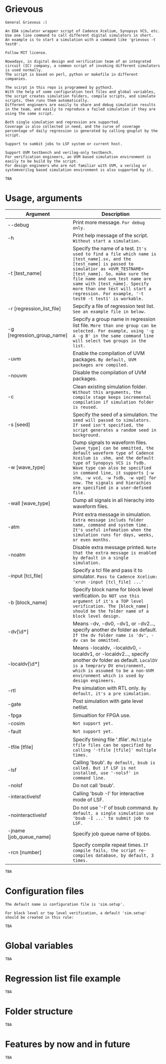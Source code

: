 # Grievous
    General Grievous :)

    An EDA simulator wrapper script of Cadence Xcelium, Synopsys VCS, etc.
    Use one line command to call different digital simulators in short.
    An example is to start a simulation with a command like 'grievous -t test0'.

    Follow MIT license.

    Nowadays, in digital design and verification team of an integrated circuit (IC) company, a common script of invoking different simulators is used normally.
    The script is based on perl, python or makefile in different companies.

    The scirpt in this repo is programmed by python3.
    With the help of some configuration text files and global variables, the script creates simulation folders, compile scripts, and simulate scripts, then runs them automatically.
    Different engineers are easily to share and debug simulation results in the team, and easily to reproduce a failed simulation if they are using the same script.

    Both single simulation and regression are supported.
    Coverage is also collected in need, and the curve of coverage percentage of daily regression is generated by calling gnuplot by the script.

    Support to sumbit jobs to LSF system or current host.

    Support UVM testbench and verilog-only testbench.
    For verification engineers, an UVM based simulation environment is easily to be build by the script.
    For design engineers who are not familiar with UVM, a verilog or systemverilog based simulation environment is also supported by it.

    TBA

# Usage, arguments
| Argument | Description |
| - | - |
| --debug | Print more message. `For debug only.` |
| -h | Print help message of the script. `Without start a simulation.` |
| -t [test_name] | Specify the name of a test. `It's used to find a file which name is [test_name].sv, and the [test_name] is passed to simulatior as +UVM_TESTNAME=[test_name]. So, make sure the file name and uvm_test name are same with [test_name]. Specify more than one test will start a regression. For example, '-t test0 -t test1' is workable.` |
| -r [regression_list_file] | Sepcify a file of regression test list. `See an example file in below.` |
| -g [regression_group_name] | Sepcify a group name in regression list file. `More than one group can be selected. For example, using '-g A -g B' in the same command line will select two groups in the list.` |
| -uvm | Enable the compilation of UVM packages. `By default, UVM packages are compiled.` |
| -nouvm | Disable the compilation of UVM packages. |
| -c | Clean existing simulation folder. `Without this arguments, the compile stage keeps incremental compilation if simulation folder is reused.` |
| -s [seed] | Specify the seed of a simulation. `The seed will passed to simulators. If seed isn't specified, the script generates a random seed in background.` |
| -w [wave_type] | Dump signals to waveform files. `[wave_type] can be ommitted, the default waveform type of Cadence Xceilum is .shm, and the default type of Synopsys VCS is fsdb. Wave type can also be specified in command line, it supports [-w shm, -w vcd, -w fsdb, -w vpd] for now. The signals and hierachies are specified in a user-defined file.` |
| -wall [wave_type] | Dump all signals in all hierachy into waveform files. |
| -atm | Print extra message in simulation. `Extra message includs folder name, command and system time. It's useful infomation when the simulation runs for days, weeks, or even months.` |
| -noatm | Disable extra message printed. `Note that the extra message is enabled by default in a single simulation.` |
| -input [tcl_file] | Specify a tcl file and pass it to simulator. `Pass to Cadence Xcelium: 'xrun -input [tcl_file] ...'` |
| -b [block_name] | Specify block name for block level verification. `Do NOT use this argument if it's a TOP level verification. The [block_name] should be the folder name of a block level design.` |
| -dv[\d*] | Means -dv, -dv0, -dv1, or -dv2..., specify another dv folder as default. `If the dv folder name is 'dv', -dv can be ommitted.` |
| -localdv[\d*] | Means -localdv, -localdv0, -localdv1, or -localdv2..., specify another dv folder as default. `LocalDV is a temprary DV environment, which is assumed to be a non-UVM environment which is used by design engineers.` |
| -rtl | Pre simulation with RTL only. `By default, it's a pre simulation.` |
| -gate | Post simulation with gate level netlist. |
| -fpga | Simualtion for FPGA use. |
| -cosim | `Not support yet.` |
| -fault | `Not support yet.` |
| -tfile [tfile] | Specify timing file '.tfile'. `Multiple tfile files can be specified by calling '-tfile [tfile]' multiple times.` |
| -lsf | Calling 'bsub'. `By default, bsub is called. But if LSF is not installed, use '-nolsf' in command line.` |
| -nolsf | Do not call 'bsub'. |
| -interactivelsf | Calling 'bsub -I' for interactive mode of LSF. |
| -nointeractivelsf | Do not use '-I' of bsub command. `By default, a single simulation use 'bsub -I ...' to submit job to LSF.` |
| -jname [job_queue_name] | Specify job queue name of bjobs. |
| -rcn [number] | Specify compile repeat times. `If compile fails, the script re-compiles database, by default, 3 times.` |

    TBA

# Configuration files
    The default name is configuration file is 'sim.setup'.

    For block level or top level verification, a default 'sim.setup' should be created in this rule:

    TBA

# Global variables

    TBA

# Regression list file example

    TBA

# Folder structure

    TBA

# Features by now and in future

    TBA

